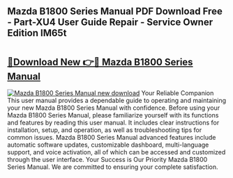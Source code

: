 ## Mazda B1800 Series Manual PDF Download Free - Part-XU4 User Guide Repair - Service Owner Edition IM65t

# <h2><a href="http://bc83027.oget.top/?id=Mazda+B1800+Series+Manual">🔗Download New 👉🔴 Mazda B1800 Series Manual</a></h2>

[![Mazda B1800 Series Manual new download](https://i.imgur.com/5g1atiW.png)](http://bc83027.oget.top/?id=Mazda+B1800+Series+Manual)
Your Reliable Companion This user manual provides a dependable guide to operating and maintaining your new Mazda B1800 Series Manual with confidence. Before using your Mazda B1800 Series Manual, please familiarize yourself with its functions and features by reading this user manual. It includes clear instructions for installation, setup, and operation, as well as troubleshooting tips for common issues. Mazda B1800 Series Manual advanced features include automatic software updates, customizable dashboard, multi-language support, and voice activation, all of which can be accessed and customized through the user interface. Your Success is Our Priority Mazda B1800 Series Manual. We are committed to ensuring your complete satisfaction.
